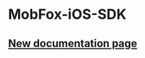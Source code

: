 

# MobFox-iOS-SDK

## [New documentation page](https://mobfox.atlassian.net/wiki/spaces/PUMD/pages/354255045/Integrate+via+iOS+SDK)

